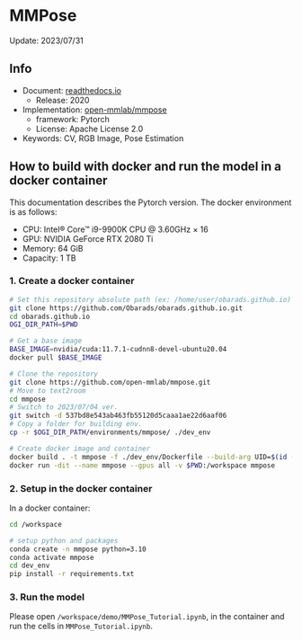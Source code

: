 # MMPose

Update: 2023/07/31

## Info
- Document: [readthedocs.io](https://mmpose.readthedocs.io/en/latest/overview.html)
  - Release: 2020
- Implementation: [open-mmlab/mmpose](https://github.com/open-mmlab/mmpose)
  - framework: Pytorch
  - License: Apache License 2.0
- Keywords: CV, RGB Image, Pose Estimation

## How to build with docker and run the model in a docker container
This documentation describes the Pytorch version. The docker environment is as follows:
- CPU: Intel® Core™ i9-9900K CPU @ 3.60GHz × 16
- GPU: NVIDIA GeForce RTX 2080 Ti
- Memory: 64 GiB
- Capacity: 1 TB

### 1. Create a docker container
```bash
# Set this repository absolute path (ex: /home/user/obarads.github.io)
git clone https://github.com/Obarads/obarads.github.io.git
cd obarads.github.io
OGI_DIR_PATH=$PWD

# Get a base image
BASE_IMAGE=nvidia/cuda:11.7.1-cudnn8-devel-ubuntu20.04
docker pull $BASE_IMAGE

# Clone the repository
git clone https://github.com/open-mmlab/mmpose.git
# Move to text2room
cd mmpose
# Switch to 2023/07/04 ver.
git switch -d 537bd8e543ab463fb55120d5caaa1ae22d6aaf06
# Copy a folder for building env.
cp -r $OGI_DIR_PATH/environments/mmpose/ ./dev_env

# Create docker image and container
docker build . -t mmpose -f ./dev_env/Dockerfile --build-arg UID=$(id -u) --build-arg GID=$(id -g) --build-arg BASE_IMAGE=$BASE_IMAGE
docker run -dit --name mmpose --gpus all -v $PWD:/workspace mmpose
```

### 2. Setup in the docker container
In a docker container:
```bash
cd /workspace

# setup python and packages
conda create -n mmpose python=3.10
conda activate mmpose
cd dev_env
pip install -r requirements.txt
```

### 3. Run the model
Please open `/workspace/demo/MMPose_Tutorial.ipynb`, in the container and run the cells in `MMPose_Tutorial.ipynb`.
